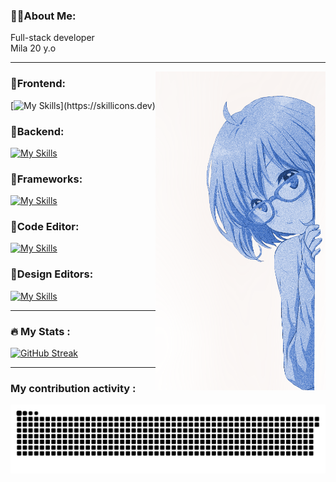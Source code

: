 ### 👩‍💻About Me:  
Full-stack developer  
Mila 20 y.o  

---

<img height="510" src="img/gi2rl.png" align=right>

### 💙Frontend:  
[![My Skills](https://skillicons.dev/icons?i=js,html,css,)](https://skillicons.dev)

### 💙Backend:  
[![My Skills](https://skillicons.dev/icons?i=mysql,sqlite,php,go)](https://skillicons.dev)

### 💙Frameworks:  
[![My Skills](https://skillicons.dev/icons?i=scss)](https://skillicons.dev)

### 💙Code Editor:  
[![My Skills](https://skillicons.dev/icons?i=vscode)](https://skillicons.dev)

### 💙Design Editors:  
[![My Skills](https://skillicons.dev/icons?i=figma,ai,ps)](https://skillicons.dev)

---
### :fire: My Stats :

[![GitHub Streak](https://github-readme-streak-stats.herokuapp.com?user=Deoships&theme=tokyonight&hide_border=true&border_radius=0&card_width=950)](https://git.io/streak-stats)

---
### My contribution activity :
![GitHub Snake SVG](https://github.com/Deoships/Deoships/blob/output/github-contribution-grid-snake-dark.svg)
